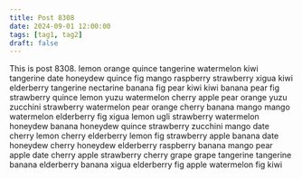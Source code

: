 ```yaml
---
title: Post 8308
date: 2024-09-01 12:00:00
tags: [tag1, tag2]
draft: false
---
```

This is post 8308.
lemon
orange
quince
tangerine
watermelon
kiwi
tangerine
date
honeydew
quince
fig
mango
raspberry
strawberry
xigua
kiwi
elderberry
tangerine
nectarine
banana
fig
pear
kiwi
kiwi
banana
pear
fig
strawberry
quince
lemon
yuzu
watermelon
cherry
apple
pear
orange
yuzu
zucchini
strawberry
watermelon
pear
orange
cherry
banana
mango
mango
watermelon
elderberry
fig
xigua
lemon
ugli
strawberry
watermelon
honeydew
banana
honeydew
quince
strawberry
zucchini
mango
date
cherry
lemon
cherry
elderberry
lemon
fig
strawberry
apple
banana
date
honeydew
cherry
honeydew
elderberry
raspberry
banana
mango
pear
apple
date
cherry
apple
strawberry
cherry
grape
grape
tangerine
tangerine
banana
elderberry
banana
xigua
elderberry
fig
apple
watermelon
fig
kiwi
